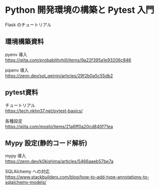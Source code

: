 # Python 開発環境の構築と Pytest 入門

Flask のチュートリアル

## 環境構築資料

pyenv 導入  
https://qiita.com/probabilityhill/items/9a22f395a1e93206c846

pipenv 導入  
https://zenn.dev/sql_geinin/articles/29f2b0a5c55db2

## pytest資料

チュートリアル  
https://tech.nkhn37.net/pytest-basics/

各種設定  
https://qiita.com/moshi/items/21a6ff0a20cd840f71ea

## Mypy 設定(静的コード解析)

mypy 導入  
https://zenn.dev/k0kishima/articles/5466aaeb57be7a

SQLAlchemy への対応  
https://www.stackbuilders.com/blog/how-to-add-type-annotations-to-sqlalchemy-models/
